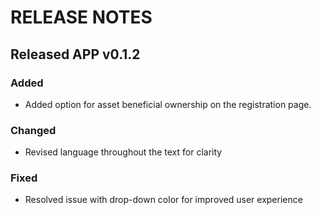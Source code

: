 # RELEASE NOTES

## Released APP v0.1.2

### Added

- Added option for asset beneficial ownership on the registration page.

### Changed

- Revised language throughout the text for clarity

### Fixed

- Resolved issue with drop-down color for improved user experience
